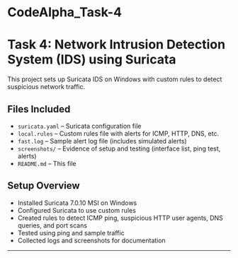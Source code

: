 # CodeAlpha_Task-4
# Task 4: Network Intrusion Detection System (IDS) using Suricata

This project sets up Suricata IDS on Windows with custom rules to detect suspicious network traffic.

## Files Included
- `suricata.yaml` – Suricata configuration file
- `local.rules` – Custom rules file with alerts for ICMP, HTTP, DNS, etc.
- `fast.log` – Sample alert log file (includes simulated alerts)
- `screenshots/` – Evidence of setup and testing (interface list, ping test, alerts)
- `README.md` – This file

## Setup Overview
- Installed Suricata 7.0.10 MSI on Windows
- Configured Suricata to use custom rules
- Created rules to detect ICMP ping, suspicious HTTP user agents, DNS queries, and port scans
- Tested using ping and sample traffic
- Collected logs and screenshots for documentation

---
